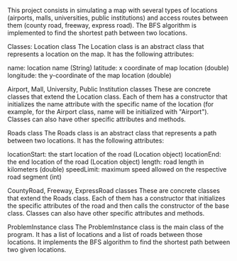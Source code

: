 This project consists in simulating a map with several types of locations (airports, malls, universities, public institutions) and access routes between them (county road, freeway, express road). The BFS algorithm is implemented to find the shortest path between two locations.

Classes:
Location class
The Location class is an abstract class that represents a location on the map. It has the following attributes:

name: location name (String)
latitude: x coordinate of map location (double)
longitude: the y-coordinate of the map location (double)

Airport, Mall, University, Public Institution classes
These are concrete classes that extend the Location class. Each of them has a constructor that initializes the name attribute with the specific name of the location (for example, for the Airport class, name will be initialized with "Airport"). Classes can also have other specific attributes and methods.

Roads class
The Roads class is an abstract class that represents a path between two locations. It has the following attributes:

locationStart: the start location of the road (Location object)
locationEnd: the end location of the road (Location object)
length: road length in kilometers (double)
speedLimit: maximum speed allowed on the respective road segment (int)

CountyRoad, Freeway, ExpressRoad classes
These are concrete classes that extend the Roads class. Each of them has a constructor that initializes the specific attributes of the road and then calls the constructor of the base class. Classes can also have other specific attributes and methods.

ProblemInstance class
The ProblemInstance class is the main class of the program. It has a list of locations and a list of roads between those locations. It implements the BFS algorithm to find the shortest path between two given locations.
